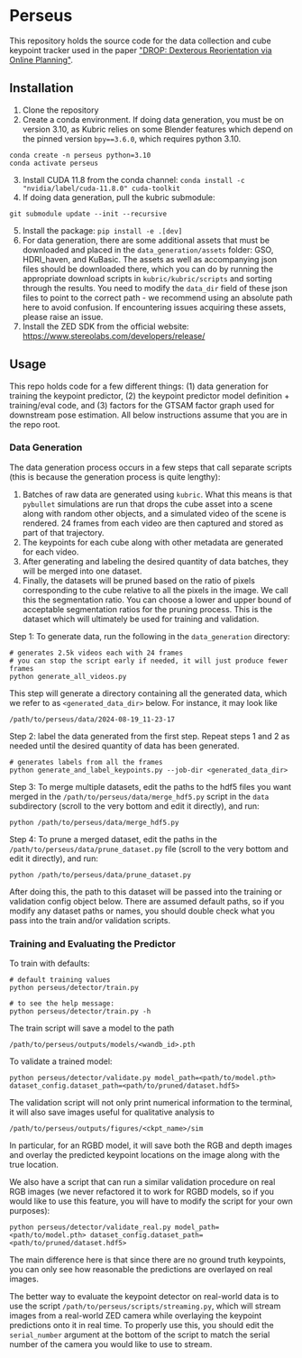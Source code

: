 # Perseus

This repository holds the source code for the data collection and cube keypoint tracker used in the paper ["DROP: Dexterous Reorientation via Online Planning"](https://arxiv.org/abs/2409.14562).

## Installation
1. Clone the repository
2. Create a conda environment. If doing data generation, you must be on version 3.10, as Kubric relies on some Blender features which depend on the pinned version `bpy==3.6.0`, which requires python 3.10.
```
conda create -n perseus python=3.10
conda activate perseus
```
3. Install CUDA 11.8 from the conda channel:
```conda install -c "nvidia/label/cuda-11.8.0" cuda-toolkit```
4. If doing data generation, pull the kubric submodule:
```
git submodule update --init --recursive
```
5. Install the package:
```pip install -e .[dev]```
6. For data generation, there are some additional assets that must be downloaded and placed in the `data_generation/assets` folder: GSO, HDRI_haven, and KuBasic. The assets as well as accompanying json files should be downloaded there, which you can do by running the appropriate download scripts in `kubric/kubric/scripts` and sorting through the results. You need to modify the `data_dir` field of these json files to point to the correct path - we recommend using an absolute path here to avoid confusion. If encountering issues acquiring these assets, please raise an issue.
7. Install the ZED SDK from the official website: https://www.stereolabs.com/developers/release/

## Usage

This repo holds code for a few different things: (1) data generation for training the keypoint predictor, (2) the keypoint predictor model definition + training/eval code, and (3) factors for the GTSAM factor graph used for downstream pose estimation. All below instructions assume that you are in the repo root.

### Data Generation

The data generation process occurs in a few steps that call separate scripts (this is because the generation process is quite lengthy):
1. Batches of raw data are generated using `kubric`. What this means is that `pybullet` simulations are run that drops the cube asset into a scene along with random other objects, and a simulated video of the scene is rendered. 24 frames from each video are then captured and stored as part of that trajectory.
2. The keypoints for each cube along with other metadata are generated for each video.
3. After generating and labeling the desired quantity of data batches, they will be merged into one dataset.
4. Finally, the datasets will be pruned based on the ratio of pixels corresponding to the cube relative to all the pixels in the image. We call this the segmentation ratio. You can choose a lower and upper bound of acceptable segmentation ratios for the pruning process. This is the dataset which will ultimately be used for training and validation.

Step 1: To generate data, run the following in the `data_generation` directory:
```
# generates 2.5k videos each with 24 frames
# you can stop the script early if needed, it will just produce fewer frames
python generate_all_videos.py
```
This step will generate a directory containing all the generated data, which we refer to as `<generated_data_dir>` below. For instance, it may look like
```
/path/to/perseus/data/2024-08-19_11-23-17
```

Step 2: label the data generated from the first step. Repeat steps 1 and 2 as needed until the desired quantity of data has been generated.
```
# generates labels from all the frames
python generate_and_label_keypoints.py --job-dir <generated_data_dir>
```

Step 3: To merge multiple datasets, edit the paths to the hdf5 files you want merged in the `/path/to/perseus/data/merge_hdf5.py` script in the `data` subdirectory (scroll to the very bottom and edit it directly), and run:
```
python /path/to/perseus/data/merge_hdf5.py
```

Step 4: To prune a merged dataset, edit the paths in the `/path/to/perseus/data/prune_dataset.py` file (scroll to the very bottom and edit it directly), and run:
```
python /path/to/perseus/data/prune_dataset.py
```
After doing this, the path to this dataset will be passed into the training or validation config object below. There are assumed default paths, so if you modify any dataset paths or names, you should double check what you pass into the train and/or validation scripts.

### Training and Evaluating the Predictor

To train with defaults:
```
# default training values
python perseus/detector/train.py

# to see the help message:
python perseus/detector/train.py -h
```
The train script will save a model to the path
```
/path/to/perseus/outputs/models/<wandb_id>.pth
```

To validate a trained model:
```
python perseus/detector/validate.py model_path=<path/to/model.pth> dataset_config.dataset_path=<path/to/pruned/dataset.hdf5>
```
The validation script will not only print numerical information to the terminal, it will also save images useful for qualitative analysis to
```
/path/to/perseus/outputs/figures/<ckpt_name>/sim
```
In particular, for an RGBD model, it will save both the RGB and depth images and overlay the predicted keypoint locations on the image along with the true location.

We also have a script that can run a similar validation procedure on real RGB images (we never refactored it to work for RGBD models, so if you would like to use this feature, you will have to modify the script for your own purposes):
```
python perseus/detector/validate_real.py model_path=<path/to/model.pth> dataset_config.dataset_path=<path/to/pruned/dataset.hdf5>
```
The main difference here is that since there are no ground truth keypoints, you can only see how reasonable the predictions are overlayed on real images.

The better way to evaluate the keypoint detector on real-world data is to use the script `/path/to/perseus/scripts/streaming.py`, which will stream images from a real-world ZED camera while overlaying the keypoint predictions onto it in real time. To properly use this, you should edit the `serial_number` argument at the bottom of the script to match the serial number of the camera you would like to use to stream.
